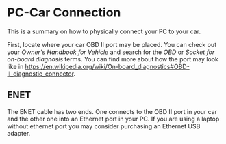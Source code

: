 # PC-Car Connection

This is a summary on how to physically connect your PC to your car.

First, locate where your car OBD II port may be placed. You can check out your _Owner's Handbook for Vehicle_ and search for the _OBD_ or _Socket for on-board diagnosis_ terms.
You can find more about how the port may look like in <https://en.wikipedia.org/wiki/On-board_diagnostics#OBD-II_diagnostic_connector>.

## ENET

The ENET cable has two ends. One connects to the OBD II port in your car and the other one into an Ethernet port in your PC. If you are using a laptop without ethernet port you may consider purchasing an Ethernet USB adapter.
